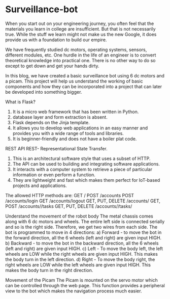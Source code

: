 # Surveillance-bot
When you start out on your engineering journey, you often feel that the materials you learn in college are insufficient. But that is not necessarily true. While the stuff we learn might not make us the new Google, it does provide us with a foundation to build our empire.

We have frequently studied dc motors, operating systems, sensors, different modules, etc. One hurdle in the life of an engineer is to convert theoretical knowledge into practical one. There is no other way to do so except to get down and get your hands dirty.

In this blog, we have created a basic surveillance bot using 6 dc motors and a picam. This project will help us understand the working of basic components and how they can be incorporated into a project that can later be developed into something bigger.

What is Flask?

1. It is a micro web framework that has been written in Python.
2. database layer and form extraction is absent.
3. Flask depends on the Jinja template.
4. It allows you to develop web applications in an easy manner and provides you with a wide range of tools and libraries.
5. It is beginner-friendly and does not have a boiler plat code.

REST API
REST- Representational State Transfer.
1. This is an architectural software style that uses a subset of HTTP.
2. The API can be used to building and integrating software applications.
3. It interacts with a computer system to retrieve a piece of particular information or even perform a function.
4. They are lightweight and fast which makes them perfect for IoT-based projects and applications.


The allowed HTTP methods are:
GET /
POST /accounts
POST /accounts/login
GET /accounts/logout
GET, PUT, DELETE /accounts/<str : username>
GET, POST /accounts/<str : username>/tasks
GET, PUT, DELETE /accounts/<str : username>/tasks/<int : id>


Understand the movement of the robot body
The metal chassis comes along with 6 dc motors and wheels. The entire left side is connected serially and so is the right side. Therefore, we get two wires from each side.
The bot is programmed to move in 4 directions:
a) Forward - to move the bot in the forward direction, all the 6 wheels (left and right) are given input HIGH.
b)  Backward - to move the bot in the backward direction, all the 6 wheels (left and right) are given input HIGH.
c) Left - To move the body left, the left wheels are LOW while the right wheels are given input HIGH. This makes the body turn in the left direction.
d) Right - To move the body right, the right wheels are LOW while the left wheels are given input HIGH. This makes the body turn in the right direction.


Movement of the Picam
The Picam is mounted on the servo motor which can be controlled through the web page. This function provides a peripheral view to the bot which makes the navigation process much easier. 
